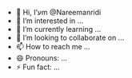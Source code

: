 - 👋 Hi, I’עm @Nareemanridi
- 👀 I’m interested in ...
- 🌱 I’m currently learning ...
- 💞️ I’m looking to collaborate on ...
- 📫 How to reach me ...
- 😄 Pronouns: ...
- ⚡ Fun fact: ...

<!---
Nareemanridi/Nareemanridi is a ✨ special ✨ repository because its `README.md` (this file) appears on your GitHub profile.
You can click the Preview link to take a look at your changes.
--->
